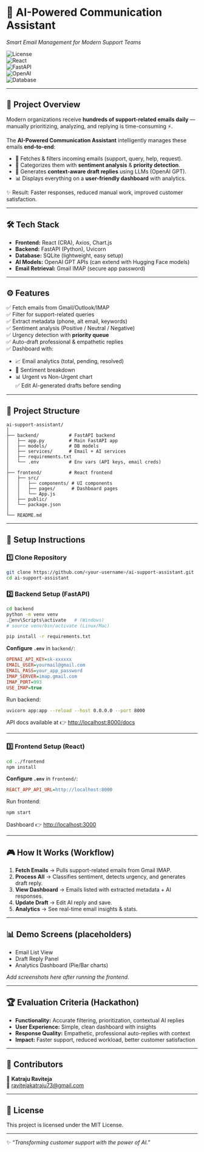 # 🌟 AI-Powered Communication Assistant  
*Smart Email Management for Modern Support Teams*  

![License](https://img.shields.io/badge/License-MIT-green.svg)  
![React](https://img.shields.io/badge/Frontend-React-blue)  
![FastAPI](https://img.shields.io/badge/Backend-FastAPI-yellow)  
![OpenAI](https://img.shields.io/badge/AI-Powered-OpenAI-purple)  
![Database](https://img.shields.io/badge/DB-SQLite-lightgrey)  

---

## 🚀 Project Overview
Modern organizations receive **hundreds of support-related emails daily** — manually prioritizing, analyzing, and replying is time-consuming ⚡.  

The **AI-Powered Communication Assistant** intelligently manages these emails **end-to-end**:  
- 📩 Fetches & filters incoming emails (support, query, help, request).  
- 🧠 Categorizes them with **sentiment analysis** & **priority detection**.  
- 🤖 Generates **context-aware draft replies** using LLMs (OpenAI GPT).  
- 📊 Displays everything on a **user-friendly dashboard** with analytics.  

✨ Result: Faster responses, reduced manual work, improved customer satisfaction.  

---

## 🛠️ Tech Stack
- **Frontend:** React (CRA), Axios, Chart.js  
- **Backend:** FastAPI (Python), Uvicorn  
- **Database:** SQLite (lightweight, easy setup)  
- **AI Models:** OpenAI GPT APIs (can extend with Hugging Face models)  
- **Email Retrieval:** Gmail IMAP (secure app password)  

---

## ⚙️ Features
✅ Fetch emails from Gmail/Outlook/IMAP  
✅ Filter for support-related queries  
✅ Extract metadata (phone, alt email, keywords)  
✅ Sentiment analysis (Positive / Neutral / Negative)  
✅ Urgency detection with **priority queue**  
✅ Auto-draft professional & empathetic replies  
✅ Dashboard with:  
   - 📈 Email analytics (total, pending, resolved)  
   - 🥧 Sentiment breakdown  
   - 📊 Urgent vs Non-Urgent chart  
✅ Edit AI-generated drafts before sending  

---

## 📂 Project Structure
```
ai-support-assistant/
│
├── backend/           # FastAPI backend
│   ├── app.py         # Main FastAPI app
│   ├── models/        # DB models
│   ├── services/      # Email + AI services
│   ├── requirements.txt
│   └── .env           # Env vars (API keys, email creds)
│
├── frontend/          # React frontend
│   ├── src/
│   │   ├── components/ # UI components
│   │   ├── pages/      # Dashboard pages
│   │   └── App.js
│   ├── public/
│   └── package.json
│
└── README.md
```

---

## 🔑 Setup Instructions

### 1️⃣ Clone Repository
```bash
git clone https://github.com/<your-username>/ai-support-assistant.git
cd ai-support-assistant
```

### 2️⃣ Backend Setup (FastAPI)
```bash
cd backend
python -m venv venv
.env\Scripts\activate   # (Windows)
# source venv/bin/activate (Linux/Mac)

pip install -r requirements.txt
```

**Configure `.env`** in `backend/`:
```ini
OPENAI_API_KEY=sk-xxxxxx
EMAIL_USER=yourmail@gmail.com
EMAIL_PASS=your_app_password
IMAP_SERVER=imap.gmail.com
IMAP_PORT=993
USE_IMAP=true
```

Run backend:
```bash
uvicorn app:app --reload --host 0.0.0.0 --port 8000
```

API docs available at 👉 [http://localhost:8000/docs](http://localhost:8000/docs)

---

### 3️⃣ Frontend Setup (React)
```bash
cd ../frontend
npm install
```

**Configure `.env`** in `frontend/`:
```ini
REACT_APP_API_URL=http://localhost:8000
```

Run frontend:
```bash
npm start
```

Dashboard 👉 [http://localhost:3000](http://localhost:3000)

---

## 🎮 How It Works (Workflow)
1. **Fetch Emails** → Pulls support-related emails from Gmail IMAP.  
2. **Process All** → Classifies sentiment, detects urgency, and generates draft reply.  
3. **View Dashboard** → Emails listed with extracted metadata + AI responses.  
4. **Update Draft** → Edit AI reply and save.  
5. **Analytics** → See real-time email insights & stats.  

---

## 📊 Demo Screens (placeholders)
- Email List View  
- Draft Reply Panel  
- Analytics Dashboard (Pie/Bar charts)  

_Add screenshots here after running the frontend._  

---

## 🏆 Evaluation Criteria (Hackathon)
- **Functionality:** Accurate filtering, prioritization, contextual AI replies  
- **User Experience:** Simple, clean dashboard with insights  
- **Response Quality:** Empathetic, professional auto-replies with context  
- **Impact:** Faster support, reduced workload, better customer satisfaction  

---

## 🤝 Contributors
👤 **Katraju Raviteja**  
📧 ravitejakatraju73@gmail.com  

---

## 📜 License
This project is licensed under the MIT License.  

---

✨ *“Transforming customer support with the power of AI.”*  
